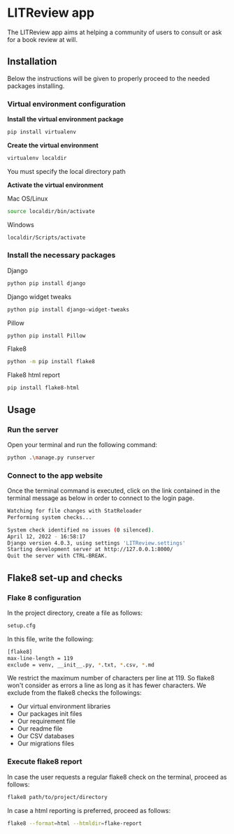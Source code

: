 # LITReview app

The LITReview app aims at helping a community of users to consult or ask for a book review at will.

## Installation

Below the instructions will be given to properly proceed to the needed packages installing.

### Virtual environment configuration

**Install the virtual environment package**

```bash
pip install virtualenv
```

**Create the virtual environment**

```bash
virtualenv localdir
```

You must specify the local directory path

**Activate the virtual environment**

Mac OS/Linux
```bash 
source localdir/bin/activate
```

Windows
```bash
localdir/Scripts/activate
```

### Install the necessary packages

Django
```bash
python pip install django
```

Django widget tweaks
```bash
python pip install django-widget-tweaks
```

Pillow
```bash
python pip install Pillow
```

Flake8
```bash
python -m pip install flake8
```

Flake8 html report
```bash
pip install flake8-html
```

## Usage

### Run the server

Open your terminal and run the following command:
```bash
python .\manage.py runserver
```

### Connect to the app website

Once the terminal command is executed, click on the link contained in the terminal message as below in order to connect
to the login page.
```bash
Watching for file changes with StatReloader
Performing system checks...

System check identified no issues (0 silenced).
April 12, 2022 - 16:58:17
Django version 4.0.3, using settings 'LITReview.settings'
Starting development server at http://127.0.0.1:8000/
Quit the server with CTRL-BREAK.
```

## Flake8 set-up and checks

### Flake 8 configuration

In the project directory, create a file as follows:
```bash
setup.cfg
```

In this file, write the following:
```bash
[flake8]
max-line-length = 119
exclude = venv, __init__.py, *.txt, *.csv, *.md
```
We restrict the maximum number of characters per line at 119. So flake8 won't consider as errors a line as long as it
has fewer characters.
We exclude from the flake8 checks the followings:
- Our virtual environment libraries
- Our packages init files
- Our requirement file
- Our readme file
- Our CSV databases
- Our migrations files


### Execute flake8 report

In case the user requests a regular flake8 check on the terminal, proceed as follows:
```bash
flake8 path/to/project/directory
```

In case a html reporting is preferred, proceed as follows:
```bash
flake8 --format=html --htmldir=flake-report
```